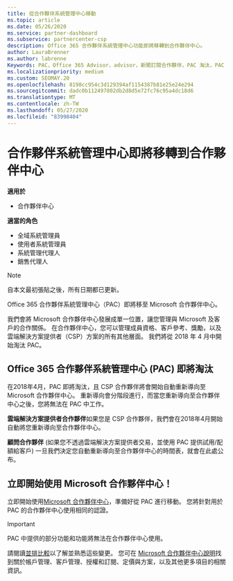 ```yaml
---
title: 從合作夥伴系統管理中心移動
ms.topic: article
ms.date: 05/26/2020
ms.service: partner-dashboard
ms.subservice: partnercenter-csp
description: Office 365 合作夥伴系統管理中心功能即將移轉到合作夥伴中心。
author: LauraBrenner
ms.author: labrenne
Keywords: PAC，Office 365 Advisor，advisor，新聞訂閱合作夥伴，PAC 淘汰，PAC 淘汰
ms.localizationpriority: medium
ms.custom: SEOMAY.20
ms.openlocfilehash: 8198cc954c3d129394af1154387b81e25e24e294
ms.sourcegitcommit: dadc0b112497802db2d8d5e72fc76c95a4dc18d6
ms.translationtype: MT
ms.contentlocale: zh-TW
ms.lasthandoff: 05/27/2020
ms.locfileid: "83998404"
---
```

# <a name="partner-admin-center-is-moving-to-the-partner-center"></a>合作夥伴系統管理中心即將移轉到合作夥伴中心

**適用於**

- 合作夥伴中心

**適當的角色**
- 全域系統管理員
- 使用者系統管理員
- 系統管理代理人
- 銷售代理人

> [!NOTE]  
> 自本文最初張貼之後，所有日期都已更新。

Office 365 合作夥伴系統管理中心（PAC）即將移至 Microsoft 合作夥伴中心。

我們會將 Microsoft 合作夥伴中心發展成單一位置，讓您管理與 Microsoft 及客戶的合作關係。 在合作夥伴中心，您可以管理成員資格、客戶參考、獎勵，以及雲端解決方案提供者（CSP）方案的所有其他層面。 我們將從 2018 年 4 月中開始淘汰 PAC。

## <a name="the-office-365-partner-admin-center-pac-will-be-retired"></a>Office 365 合作夥伴系統管理中心 (PAC) 即將淘汰

在2018年4月，PAC 即將淘汰，且 CSP 合作夥伴將會開始自動重新導向至 Microsoft 合作夥伴中心。 重新導向會分階段進行，而當您重新導向至合作夥伴中心之後，您將無法在 PAC 中工作。 

**雲端解決方案提供者合作夥伴**如果您是 CSP 合作夥伴，我們會在2018年4月開始自動將您重新導向至合作夥伴中心。 

**顧問合作夥伴** (如果您不透過雲端解決方案提供者交易，並使用 PAC 提供試用/配額給客戶) 一旦我們決定您自動重新導向至合作夥伴中心的時間表，就會在此處公布。 


## <a name="start-using-the-microsoft-partner-center-now"></a>立即開始使用 Microsoft 合作夥伴中心！

立即開始使用[Microsoft 合作夥伴中心](https://partnercenter.microsoft.com/)，準備好從 PAC 進行移動。  您將針對用於 PAC 的合作夥伴中心使用相同的認證。

> [!IMPORTANT]  
> PAC 中提供的部分功能和功能將無法在合作夥伴中心使用。

 請閱讀[並排比較](moving-from-pac-to-pc.md)以了解並熟悉這些變更。  您可在 [Microsoft 合作夥伴中心說明](https://docs.microsoft.com/partner-center/)找到關於帳戶管理、客戶管理、授權和訂閱、定價與方案，以及其他更多項目的相關資訊。